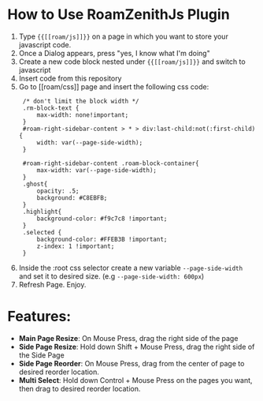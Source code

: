 # How to Use RoamZenithJs Plugin

1. Type `{{[[roam/js]]}}` on a page in which you want to store your javascript code.
2. Once a Dialog appears, press "yes, I know what I'm doing"
3. Create a new code block nested under `{{[[roam/js]]}}` and switch to javascript
4. Insert code from this repository
5. Go to [[roam/css]] page and insert the following css code:
   ```
    /* don't limit the block width */
    .rm-block-text {
        max-width: none!important;
    }
    #roam-right-sidebar-content > * > div:last-child:not(:first-child) {
        width: var(--page-side-width);
    } 

    #roam-right-sidebar-content .roam-block-container{
        max-width: var(--page-side-width);
    }
    .ghost{
        opacity: .5;
        background: #C8EBFB;
    }
    .highlight{
        background-color: #f9c7c8 !important;
    }
    .selected {
        background-color: #FFEB3B !important;
        z-index: 1 !important;
    }
   ```
6. Inside the :root css selector create a new variable `--page-side-width` and set it to desired size. (e.g `--page-side-width: 600px`)
7. Refresh Page. Enjoy.

# Features:
* __Main Page Resize__: On Mouse Press, drag the right side of the page
* __Side Page Resize__: Hold down Shift + Mouse Press, drag the right side of the Side Page
* __Side Page Reorder__: On Mouse Press, drag from the center of page to desired reorder location.
* __Multi Select__: Hold down Control + Mouse Press on the pages you want, then drag to desired reorder location. 
